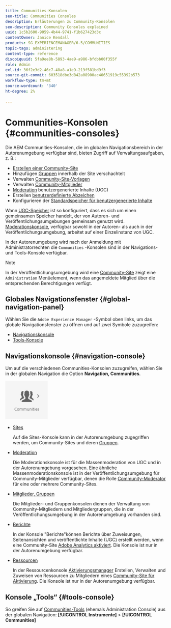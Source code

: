 ```yaml
---
title: Communities-Konsolen
seo-title: Communities Consoles
description: Erläuterungen zu Community-Konsolen
seo-description: Community Consoles explained
uuid: 1c5b2600-9059-4b44-9741-f1b627423d3c
contentOwner: Janice Kendall
products: SG_EXPERIENCEMANAGER/6.5/COMMUNITIES
topic-tags: administering
content-type: reference
discoiquuid: 5fa9ee8b-5893-4ae9-a986-bfdbb00f355f
role: Admin
exl-id: 36f2e3d2-46c7-48a8-a1e9-213f581bd9f3
source-git-commit: 603518dbe3d842a08900ac40651919c55392b573
workflow-type: tm+mt
source-wordcount: '340'
ht-degree: 2%

---
```


# Communities-Konsolen {#communities-consoles}

Die AEM Communities-Konsolen, die im globalen Navigationsbereich in der Autorenumgebung verfügbar sind, bieten Zugriff auf Verwaltungsaufgaben, z. B.:

* [Erstellen einer Community-Site](sites-console.md)
* Hinzufügen [Gruppen](groups.md) innerhalb der Site verschachtelt
* Verwalten [Community-Site-Vorlagen](sites.md)
* Verwalten [Community-Mitglieder](members.md)
* [Moderation](moderate-ugc.md) benutzergenerierte Inhalte (UGC)
* Erstellen [benutzerdefinierte Abzeichen](badges.md)
* Konfigurieren der [Standardspeicher für benutzergenerierte Inhalte](srp-config.md)

Wann [UGC-Speicher](working-with-srp.md) ist so konfiguriert, dass es sich um einen gemeinsamen Speicher handelt, der von Autoren- und Veröffentlichungsumgebungen gemeinsam genutzt wird. [Moderationskonsole](moderation.md), verfügbar sowohl in der Autoren- als auch in der Veröffentlichungsumgebung, arbeitet auf einer Einzelinstanz von UGC.

In der Autorenumgebung wird nach der Anmeldung mit Administratorrechten die `Communities` -Konsolen sind in der Navigations- und Tools-Konsole verfügbar.

>[!NOTE]
>
>In der Veröffentlichungsumgebung wird eine [Community-Site](sites-console.md) zeigt eine `Administration` Menüelement, wenn das angemeldete Mitglied über die entsprechenden Berechtigungen verfügt.

## Globales Navigationsfenster {#global-navigation-panel}

Wählen Sie die `Adobe Experience Manager` -Symbol oben links, um das globale Navigationsfenster zu öffnen und auf zwei Symbole zuzugreifen:

* [Navigationskonsole](#navigation-console)
* [Tools-Konsole](tools.md)

## Navigationskonsole {#navigation-console}

Um auf die verschiedenen Communities-Konsolen zuzugreifen, wählen Sie in der globalen Navigation die Option **Navigation, Communities**.

![Communities](assets/communities.png)

* [Sites](sites-console.md)

   Auf die Sites-Konsole kann in der Autorenumgebung zugegriffen werden, um Community-Sites und deren [Gruppen](groups.md).

* [Moderation](moderation.md)

   Die Moderationskonsole ist für die Massenmoderation von UGC und in der Autorenumgebung vorgesehen. Eine ähnliche Massenmoderationskonsole ist in der Veröffentlichungsumgebung für Community-Mitglieder verfügbar, denen die Rolle [Community-Moderator](users.md#publishenvironmentusersandgroups) für eine oder mehrere Community-Sites.

* [Mitglieder, Gruppen](members.md)

   Die Mitglieder- und Gruppenkonsolen dienen der Verwaltung von Community-Mitgliedern und Mitgliedergruppen, die in der Veröffentlichungsumgebung in der Autorenumgebung vorhanden sind.

* [Berichte](reports.md)

   In der Konsole &quot;Berichte&quot;können Berichte über Zuweisungen, Seitenansichten und veröffentlichte Inhalte (UGC) erstellt werden, wenn eine Community-Site [Adobe Analytics aktiviert](sites-console.md#analytics). Die Konsole ist nur in der Autorenumgebung verfügbar.

* [Ressourcen](resources.md)

   In der Ressourcenkonsole [Aktivierungsmanager](enablement.md#communitymanagers) Erstellen, Verwalten und Zuweisen von Ressourcen zu Mitgliedern eines [Community-Site für Aktivierung](overview.md#enablement-community). Die Konsole ist nur in der Autorenumgebung verfügbar.

## Konsole „Tools“ {#tools-console}

So greifen Sie auf [Communities-Tools](tools.md) (ehemals Administration Console) aus der globalen Navigation: **[!UICONTROL Instrumente]** > **[!UICONTROL Communities]**
